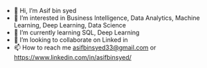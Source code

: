 - 👋 Hi, I’m Asif bin syed
- 👀 I’m interested in Business Intelligence, Data Analytics, Machine Learning, Deep Learning, Data Science
- 🌱 I’m currently learning SQL, Deep Learning 
- 💞️ I’m looking to collaborate on Linked in 
- 📫 How to reach me asifbinsyed33@gmail.com or https://www.linkedin.com/in/asifbinsyed/

<!---
Asifbinsyed/Asifbinsyed is a ✨ special ✨ repository because its `README.md` (this file) appears on your GitHub profile.
You can click the Preview link to take a look at your changes.
--->
